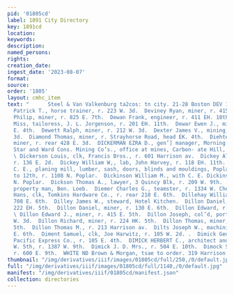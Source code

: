 ```yaml
---
pid: '01805cd'
label: 1891 City Directory
key: 1891cd
location: 
keywords: 
description: 
named_persons: 
rights: 
creation_date: 
ingest_date: '2023-08-07'
format: 
source: 
order: '1805'
layout: cmhc_item
text: "      Steel & Van Valkenburg ta2cos: tn city. 21-28 Boston DEV 104 DIM  Devine
  Patrick T., horse trainer, r. 223 W. 3d.  Deviney Ryan, miner, r. 415 E. 5th.  Devlin
  Philip, miner, r. 825 E. 7th.  Dewan Frank, engineer, r. 411 EH. 18th.  Dewan Josie
  Miss, tailoress, J. L. Jorgenson, r. 201 EH. 11th.  Dewar Ewen J., miner, r. 3004
  E. 4th.  Dewett Ralph, miner, r. 212 W. 3d.  Dexter James V., mining, r. 110 W.
  3d.  Diamond Thomas, miner, r. Strayhorse Road, head EK. 4th.  Diehtenmuller Jaeob,
  miner, r. rear 428 E. 3d.  DICKERMAN EZRA D., gen’] manager, Morning and Evening
  Star and Ward Cons. Mining Co’s., office at mines, Carbon- ate Hill, r. 136 W. 9th.
  \ Dickerson Louis, clk, Francis Bros., r. 601 Harrison av.  Dickey Alex. W., lab,
  r. 136 E. 2d.  Dickey William W,, lab, John Harvey, r. 118 EH. 11th.  DICKINSON
  C. E., planing mill, lumber, sash, doors, blinds and mouldings, Poplar, from 11th
  to 12th, r. 1108 N. Poplar.  Dickinson William M., with C. E. Dickinson, r.1108
  N. Poplar.  Dickson Thomas A., lawyer, 3 Quincy Blk, r. 209 W. 9th.  Dickson Walter,
  property man, Ben. Loeb.  Diemer Charles G., teamster, r. 1334 W. Chestnut.  Dier
  Hans, clk, Tomkins Hardware Co., r. rear 218 E. 6th.  Dillehay William, miner, r.
  708 E. 6th.  Dilley James W., steward, Hotel Kitchen.  Dillon Daniel, miner, r.
  222 EH. 5th.  Dillon Daniel, miner, r. 130 E. 6th.  Dillon Edward, r. 127 W. 2d.
  \ Dillon Edward J., miner, r. 415 E. 5th.  Dillon Joseph, col’d, porter, r. 309
  W. 3d.  Dillon Richard, miner, r. 224 HK. 5th.  Dillon Thomas, miner, r. 222 E.
  5th.  Dillon Thomas M., r. 213 Harrison av.  Dilts Joseph W., machinist, r. 2254
  E. 6th.  Diment Samuel, clk, Joe Harwitz, r. 105 W. 2d. .  Dimick George H., clk,
  Pacific Express Co., r. 105 E. 4th.  DIMICK HERBERT C., architect and builder, 112
  W. 5th, r. 1387 W. 9th.  Dimick J. D. Mrs., r. 504 E. 10th.  Dimock Sidney, miner,
  r. 600 E. 9th.  WHITE ND Brown & Morgan, tsae to order. 319 Harrison avonse          "
thumbnail: "/img/derivatives/iiif/images/01805cd/full/250,/0/default.jpg"
full: "/img/derivatives/iiif/images/01805cd/full/1140,/0/default.jpg"
manifest: "/img/derivatives/iiif/01805cd/manifest.json"
collection: directories
---
```

